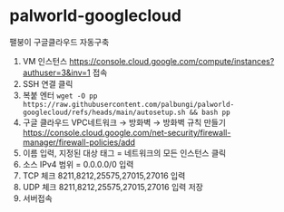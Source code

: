 # palworld-googlecloud
팰붕이 구글클라우드 자동구축

1. VM 인스턴스 https://console.cloud.google.com/compute/instances?authuser=3&inv=1 접속
2. SSH 연결 클릭 
3. 복붙 엔터 ```wget -O pp https://raw.githubusercontent.com/palbungi/palworld-googlecloud/refs/heads/main/autosetup.sh && bash pp```
4. 구글 클라우드 VPC네트워크 → 방화벽 → 방화벽 규칙 만들기 https://console.cloud.google.com/net-security/firewall-manager/firewall-policies/add
5. 이름 입력, 지정된 대상 태그 = 네트워크의 모든 인스턴스 클릭
6. 소스 IPv4 범위 = 0.0.0.0/0 입력
7. TCP 체크 8211,8212,25575,27015,27016 입력
8. UDP 체크 8211,8212,25575,27015,27016 입력 저장
9. 서버접속
